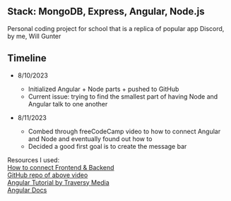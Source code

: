## Stack: MongoDB, Express, Angular, Node.js

Personal coding project for school that is a replica of popular app Discord, by me, Will Gunter

## Timeline  



- 8/10/2023
    - Initialized Angular + Node parts + pushed to GitHub
    - Current issue: trying to find the smallest part of having Node and Angular talk to one another

- 8/11/2023
    - Combed through freeCodeCamp video to how to connect Angular and Node and eventually found out how to
    - Decided a good first goal is to create the message bar

Resources I used:  
[How to connect Frontend & Backend](https://www.youtube.com/watch?v=fhRdqbEXp9Y)  
[GitHub repo of above video](https://github.com/CodAffection/MEAN-Stack-CRUD-Operations)  
[Angular Tutorial by Traversy Media](https://www.youtube.com/watch?v=3dHNOWTI7H8&t=3s)  
[Angular Docs](https://angular.io/)